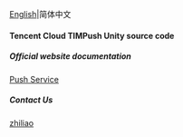 [English](./README.md)|简体中文

#### Tencent Cloud TIMPush Unity source code



##### Official website documentation

[Push Service](https://cloud.tencent.com/document/product/269/100621)


##### Contact Us

[zhiliao](https://zhiliao.qq.com/)